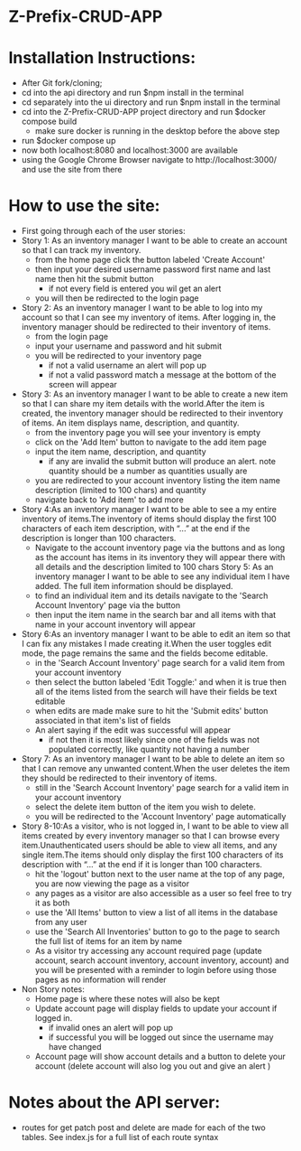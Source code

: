 # Z-Prefix-CRUD-APP

# Installation Instructions:
  - After Git fork/cloning;
  - cd into the api directory and run $npm install in the terminal
  - cd separately into the ui directory and run $npm install in the terminal
  - cd into the Z-Prefix-CRUD-APP project directory and run $docker compose build
    + make sure docker is running in the desktop before the above step
  - run $docker compose up
  - now both localhost:8080 and localhost:3000 are available
  - using the Google Chrome Browser navigate to http://localhost:3000/ and use the site from there

# How to use the site:
  - First going through each of the user stories:
  - Story 1: As an inventory manager I want to be able to create an account so that I can track my inventory.
    + from the home page click the button labeled 'Create Account'
    + then input your desired username password first name and last name then hit the submit button
      * if not every field is entered you wil get an alert
    + you will then be redirected to the login page
  - Story 2: As an inventory manager I want to be able to log into my account so that I can see my inventory of items. After logging in, the inventory manager should be redirected to their inventory of items.
    + from the login page
    + input your username and password and hit submit
    + you will be redirected to your inventory page
      * if not a valid username an alert will pop up
      * if not a valid password match a message at the bottom of the screen will appear
  - Story 3: As an inventory manager I want to be able to create a new item so that I can share my item details with the world.After the item is created, the inventory manager should be redirected to their inventory of items. An item displays name, description, and quantity.
    + from the inventory page you will see your inventory is empty
    + click on the 'Add Item' button to navigate to the add item page
    + input the item name, description, and quantity
      * if any are invalid the submit button will produce an alert. note quantity should be a number as quantities usually are
    + you are redirected to your account inventory listing the item name description (limited to 100 chars) and quantity
    + navigate back to 'Add item' to add more
  - Story 4:As an inventory manager I want to be able to see a my entire inventory of items.The inventory of items should display the first 100 characters of each item description, with “...” at the end if the description is longer than 100 characters.
    + Navigate to the account inventory page via the buttons and as long as the account has items in its inventory they will appear there with all details and the description limited to 100 chars
  Story 5: As an inventory manager I want to be able to see any individual item I have added. The full item information should be displayed.
    + to find an individual item and its details navigate to the 'Search Account Inventory' page via the button
    + then input the item name in the search bar and all items with that name in your account inventory will appear
  - Story 6:As an inventory manager I want to be able to edit an item so that I can fix any mistakes I made creating it.When the user toggles edit mode, the page remains the same and the fields become editable.
    + in the 'Search Account Inventory' page search for a valid item from your account inventory
    + then select the button labeled 'Edit Toggle:' and when it is true then all of the items listed from the search will have their fields be text editable
    + when edits are made make sure to hit the 'Submit edits' button associated in that item's list of fields
    + An alert saying if the edit was successful will appear
      * if not then it is most likely since one of the fields was not populated correctly, like quantity not having a number
  - Story 7: As an inventory manager I want to be able to delete an item so that I can remove any unwanted content.When the user deletes the item they should be redirected to their inventory of items.
    + still in the 'Search Account Inventory' page search for a valid item in your account inventory
    + select the delete item button of the item you wish to delete.
    + you will be redirected to the 'Account Inventory' page automatically
  - Story 8-10:As a visitor, who is not logged in, I want to be able to view all items created by every inventory manager so that I can browse every item.Unauthenticated users should be able to view all items, and any single item.The items should only display the first 100 characters of its description with “...” at the end if it is longer than 100 characters.
    + hit the 'logout' button next to the user name at the top of any page, you are now viewing the page as a visitor
    + any pages as a visitor are also accessible as a user so feel free to try it as both
    + use the 'All Items' button to view a list of all items in the database from any user
    + use the 'Search All Inventories' button to go to the page to search the full list of items for an item by name
    + As a visitor try accessing any account required page (update account, search account inventory, account inventory, account) and you will be presented with a reminder to login before using those pages as no information will render
  - Non Story notes:
    + Home page is where these notes will also be kept
    + Update account page will display fields to update your account if logged in.
      * if invalid ones an alert will pop up
      * if successful you will be logged out since the username may have changed
    + Account page will show account details and a button to delete your account (delete account will also log you out and give an alert )

# Notes about the API server:
  - routes for get patch post and delete are made for each of the two tables. See index.js for a full list of each route syntax



